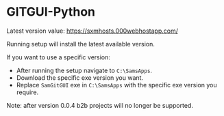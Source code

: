 # GITGUI-Python

Latest version value: https://sxmhosts.000webhostapp.com/


Running setup will install the latest available version.

If you want to use a specific version:
- After running the setup navigate to `C:\SamsApps`.
- Download the specific exe version you want.
- Replace `SamGitGUI` exe in `C:\SamsApps` with the specific exe version you require.

Note: after version 0.0.4 b2b projects will no longer be supported.

